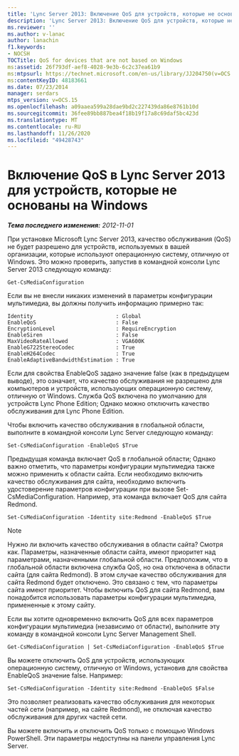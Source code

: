 ```yaml
---
title: 'Lync Server 2013: Включение QoS для устройств, которые не основаны на Windows'
description: 'Lync Server 2013: Включение QoS для устройств, которые не основаны на Windows.'
ms.reviewer: ''
ms.author: v-lanac
author: lanachin
f1.keywords:
- NOCSH
TOCTitle: QoS for devices that are not based on Windows
ms:assetid: 26f793df-aef8-4028-9e3b-6c2c37ea61b9
ms:mtpsurl: https://technet.microsoft.com/en-us/library/JJ204750(v=OCS.15)
ms:contentKeyID: 48183661
ms.date: 07/23/2014
manager: serdars
mtps_version: v=OCS.15
ms.openlocfilehash: a09aaea599a28dae9bd2c227439da86e8761b10d
ms.sourcegitcommit: 36fee89bb887bea4f18b19f17a8c69daf5bc423d
ms.translationtype: MT
ms.contentlocale: ru-RU
ms.lasthandoff: 11/26/2020
ms.locfileid: "49428743"
---
```

# <a name="enabling-qos-in-lync-server-2013-for-devices-that-are-not-based-on-windows"></a>Включение QoS в Lync Server 2013 для устройств, которые не основаны на Windows

<div data-xmlns="http://www.w3.org/1999/xhtml">

<div class="topic" data-xmlns="http://www.w3.org/1999/xhtml" data-msxsl="urn:schemas-microsoft-com:xslt" data-cs="https://msdn.microsoft.com/">

<div data-asp="https://msdn2.microsoft.com/asp">



</div>

<div id="mainSection">

<div id="mainBody">

<span> </span>

_**Тема последнего изменения:** 2012-11-01_

При установке Microsoft Lync Server 2013, качество обслуживания (QoS) не будет разрешено для устройств, используемых в вашей организации, которые используют операционную систему, отличную от Windows. Это можно проверить, запустив в командной консоли Lync Server 2013 следующую команду:

    Get-CsMediaConfiguration

Если вы не внесли никаких изменений в параметры конфигурации мультимедиа, вы должны получить информацию примерно так:

    Identity                          : Global
    EnableQoS                         : False
    EncryptionLevel                   : RequireEncryption
    EnableSiren                       : False
    MaxVideoRateAllowed               : VGA600K
    EnableG722StereoCodec             : True
    EnableH264Codec                   : True
    EnableAdaptiveBandwidthEstimation : True

Если для свойства EnableQoS задано значение false (как в предыдущем выводе), это означает, что качество обслуживания не разрешено для компьютеров и устройств, использующих операционную систему, отличную от Windows. Служба QoS включена по умолчанию для устройств Lync Phone Edition; Однако можно отключить качество обслуживания для Lync Phone Edition.

Чтобы включить качество обслуживания в глобальной области, выполните в командной консоли Lync Server следующую команду:

    Set-CsMediaConfiguration -EnableQoS $True

Предыдущая команда включает QoS в глобальной области; Однако важно отметить, что параметры конфигурации мультимедиа также можно применить к области сайта. Если необходимо включить качество обслуживания для сайта, необходимо включить удостоверение параметров конфигурации при вызове Set-CsMediaConfiguration. Например, эта команда включает QoS для сайта Redmond.

    Set-CsMediaConfiguration -Identity site:Redmond -EnableQoS $True

<div>


> [!NOTE]  
> Нужно ли включить качество обслуживания в области сайта? Смотря как. Параметры, назначенные области сайта, имеют приоритет над параметрами, назначенными глобальной области. Предположим, что в глобальной области включена служба QoS, но она отключена в области сайта (для сайта Redmond). В этом случае качество обслуживания для сайта Redmond будет отключено. Это связано с тем, что параметры сайта имеют приоритет. Чтобы включить QoS для сайта Redmond, вам понадобится использовать параметры конфигурации мультимедиа, примененные к этому сайту.



</div>

Если вы хотите одновременно включить QoS для всех параметров конфигурации мультимедиа (независимо от области), выполните эту команду в командной консоли Lync Server Management Shell.

    Get-CsMediaConfiguration | Set-CsMediaConfiguration -EnableQoS $True

Вы можете отключить QoS для устройств, использующих операционную систему, отличную от Windows, установив для свойства EnableQoS значение false. Например:

    Set-CsMediaConfiguration -Identity site:Redmond -EnableQoS $False

Это позволяет реализовать качество обслуживания для некоторых частей сети (например, на сайте Redmond), не отключая качество обслуживания для других частей сети.

Вы можете включить и отключить QoS только с помощью Windows PowerShell. Эти параметры недоступны на панели управления Lync Server.

</div>

<span> </span>

</div>

</div>

</div>

